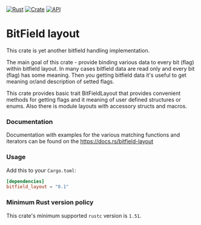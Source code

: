 [![Rust](https://github.com/pepyaka/bitfield-layout/actions/workflows/rust.yml/badge.svg)](https://github.com/pepyaka/bitfield-layout/actions/workflows/rust.yml)
[![Crate](https://img.shields.io/crates/v/bitfield-layout.svg)](https://crates.io/crates/bitfield-layout)
[![API](https://docs.rs/bitfield-layout/badge.svg)](https://docs.rs/bitfield-layout)

BitField layout
=====
This crate is yet another bitfield handling implementation.

The main goal of this crate - provide binding various data to every bit (flag)
within bitfield layout. In many cases bitfield data are read only and every bit
(flag) has some meaning. Then you getting bitfield data it's useful to get
meaning or/and description of setted flags.

This crate provides basic trait BitFieldLayout that provides convenient methods
for getting flags and it meaning of user defined structures or enums. Also
there is module layouts with accessory structs and macros.

### Documentation

Documentation with examples for the various matching functions and iterators
can be found on the https://docs.rs/bitfield-layout

### Usage

Add this to your `Cargo.toml`:

```toml
[dependencies]
bitfield_layout = "0.1"
```

### Minimum Rust version policy

This crate's minimum supported `rustc` version is `1.51`.
